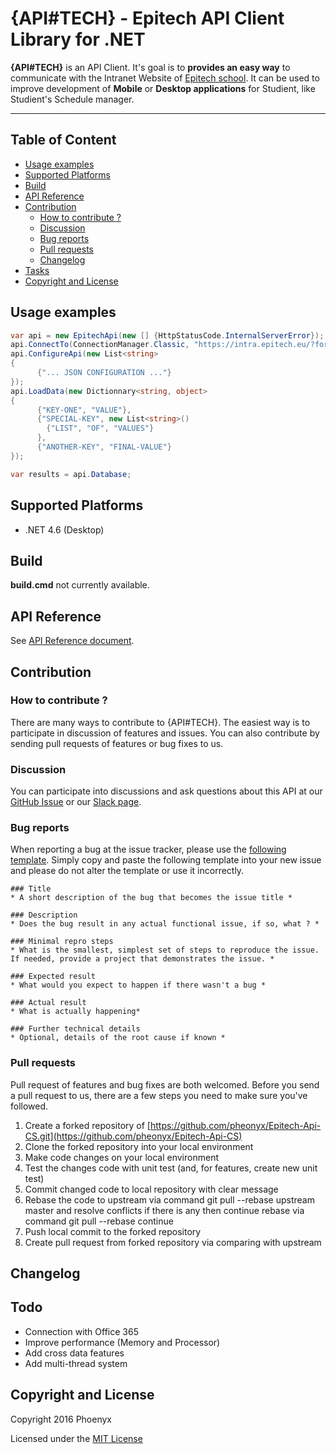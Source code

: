 # {API#TECH} - Epitech API Client Library for .NET

**{API#TECH}** is an API Client. It's goal is to **provides an easy way** to communicate with the Intranet Website of [Epitech school](http://www.epitech.eu/). It can be used to improve development of **Mobile** or **Desktop applications** for Studient, like Studient's Schedule manager.

***

## Table of Content

  - [Usage examples](#usage-examples)
  - [Supported Platforms](#supported-platforms)
  - [Build](#build)
  - [API Reference](#api-reference)
  - [Contribution](#contribution)
    - [How to contribute ?](#how-to-contribute-)
    - [Discussion](#discussion)
    - [Bug reports](#bug-reports)
    - [Pull requests](#pull-requests)
    - [Changelog](#changelog)
  - [Tasks](#tasks)
  - [Copyright and License](#copyright-and-license)

## Usage examples

```c#
var api = new EpitechApi(new [] {HttpStatusCode.InternalServerError});
api.ConnectTo(ConnectionManager.Classic, "https://intra.epitech.eu/?format=json", login, password);
api.ConfigureApi(new List<string>
{
      {"... JSON CONFIGURATION ..."}
});
api.LoadData(new Dictionnary<string, object>
{
      {"KEY-ONE", "VALUE"},
      {"SPECIAL-KEY", new List<string>()
        {"LIST", "OF", "VALUES"}
      },
      {"ANOTHER-KEY", "FINAL-VALUE"}
});

var results = api.Database;
```

## Supported Platforms

* .NET 4.6 (Desktop)

## Build

**build.cmd** not currently available.

## API Reference

See [API Reference document](https://github.com/pheonyx/Epitech-Api-CS/blob/master/API-REFERENCE.md).

## Contribution

### How to contribute ?
There are many ways to contribute to {API#TECH}.  The easiest way is to participate in discussion of features and issues. You can also contribute by sending pull requests of features or bug fixes to us.

### Discussion

You can participate into discussions and ask questions about this API at our [GitHub Issue](https://github.com/pheonyx/Epitech-Api-CS/issues) or our [Slack page](https://apitech-discuss.slack.com).

### Bug reports

When reporting a bug at the issue tracker, please use the [following template](https://github.com/aspnet/Home/wiki/Functional-bug-template). Simply copy and paste the following template into your new issue and please do not alter the template or use it incorrectly.

```
### Title
* A short description of the bug that becomes the issue title *  

### Description
* Does the bug result in any actual functional issue, if so, what ? *

### Minimal repro steps
* What is the smallest, simplest set of steps to reproduce the issue. If needed, provide a project that demonstrates the issue. *  

### Expected result
* What would you expect to happen if there wasn't a bug *  

### Actual result
* What is actually happening*  

### Further technical details
* Optional, details of the root cause if known *  
```
### Pull requests
Pull request of features and bug fixes are both welcomed. Before you send a pull request to us, there are a few steps you need to make sure you've followed.

1. Create a forked repository of [https://github.com/pheonyx/Epitech-Api-CS.git](https://github.com/pheonyx/Epitech-Api-CS)
2. Clone the forked repository into your local environment
3. Make code changes on your local environment
4. Test the changes code with unit test (and, for features, create new unit test)
5. Commit changed code to local repository with clear message
6. Rebase the code to upstream via command git pull --rebase upstream master and resolve conflicts if there is any then continue rebase via command git pull --rebase continue
7. Push local commit to the forked repository
8. Create pull request from forked repository via comparing with upstream

## Changelog

## Todo

* Connection with Office 365
* Improve performance (Memory and Processor)
* Add cross data features
* Add multi-thread system

## Copyright and License

Copyright 2016 Phoenyx

Licensed under the [MIT License](https://github.com/pheonyx/Epitech-Api-CS/blob/master/LICENSE)
